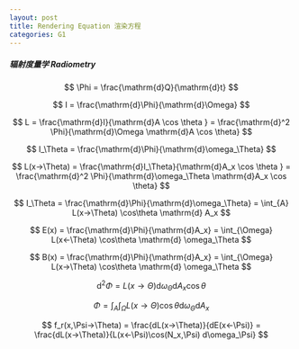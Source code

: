 ```yaml
---
layout: post
title: Rendering Equation 渲染方程 
categories: G1
---
```


##### 辐射度量学 Radiometry

$$ \Phi = \frac{\mathrm{d}Q}{\mathrm{d}t} $$

$$ I = \frac{\mathrm{d}\Phi}{\mathrm{d}\Omega} $$

$$ L = \frac{\mathrm{d}I}{\mathrm{d}A \cos \theta } = \frac{\mathrm{d}^2 \Phi}{\mathrm{d}\Omega \mathrm{d}A \cos \theta} $$

$$ I_\Theta = \frac{\mathrm{d}\Phi}{\mathrm{d}\omega_\Theta} $$

$$ L(x→\Theta) = \frac{\mathrm{d}I_\Theta}{\mathrm{d}A_x \cos \theta } = \frac{\mathrm{d}^2 \Phi}{\mathrm{d}\omega_\Theta \mathrm{d}A_x \cos \theta} $$

$$ I_\Theta = \frac{\mathrm{d}\Phi}{\mathrm{d}\omega_\Theta} = \int_{A} L(x→\Theta) \cos\theta \mathrm{d} A_x $$

$$  E(x) = \frac{\mathrm{d}\Phi}{\mathrm{d}A_x} = \int_{\Omega} L(x←\Theta) \cos\theta \mathrm{d} \omega_\Theta $$

$$  B(x) = \frac{\mathrm{d}\Phi}{\mathrm{d}A_x} = \int_{\Omega} L(x→\Theta) \cos\theta \mathrm{d} \omega_\Theta $$

$$ \mathrm{d}^2 \Phi = L(x→\Theta) \mathrm{d} \omega_\Theta \mathrm{d}A_x \cos\theta $$

$$ \Phi = \int_{A} \int_{\Omega} L(x→\Theta) \cos\theta \mathrm{d} \omega_\Theta \mathrm{d}A_x $$

$$ f_r(x,\Psi→\Theta) = \frac{dL(x→\Theta)}{dE(x←\Psi)} = \frac{dL(x→\Theta)}{L(x←\Psi)\cos(N_x,\Psi) d\omega_\Psi} $$